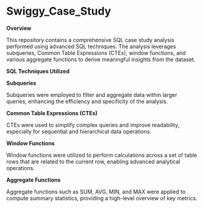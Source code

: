 # Swiggy_Case_Study
**Overview**

This repository contains a comprehensive SQL case study analysis performed using advanced SQL techniques. The analysis leverages subqueries, Common Table Expressions (CTEs), window functions, and various aggregate functions to derive meaningful insights from the dataset.

**SQL Techniques Utilized**

**Subqueries**

Subqueries were employed to filter and aggregate data within larger queries, enhancing the efficiency and specificity of the analysis.

**Common Table Expressions (CTEs)**

CTEs were used to simplify complex queries and improve readability, especially for sequential and hierarchical data operations.

**Window Functions**

Window functions were utilized to perform calculations across a set of table rows that are related to the current row, enabling advanced analytical operations.

**Aggregate Functions**

Aggregate functions such as SUM, AVG, MIN, and MAX were applied to compute summary statistics, providing a high-level overview of key metrics.
